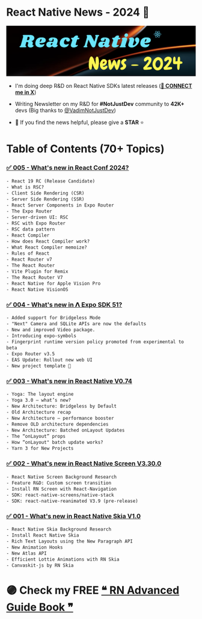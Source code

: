 # React Native News - 2024 🚀

![](./images/home.png)

- I'm doing deep R&D on React Native SDKs latest releases (**[🩵 CONNECT me in X](https://twitter.com/anis_RNCore)**)
- Writing Newsletter on my R&D for **#NotJustDev** community to **42K+** devs (Big thanks to [@VadimNotJustDev](https://twitter.com/VadimNotJustDev))

- 🙏 If you find the news helpful, please give a **STAR** ⭐️

# Table of Contents (70+ Topics)

### [✅ 005 - What's new in React Conf 2024?](https://github.com/anisurrahman072/React-Native-SDK-Research/blob/master/ReactConf2024.md)

    - React 19 RC (Release Candidate)
    - What is RSC?
    - Client Side Rendering (CSR)
    - Server Side Rendering (SSR)
    - React Server Components in Expo Router
    - The Expo Router
    - Server-driven UI: RSC
    - RSC with Expo Router
    - RSC data pattern
    - React Compiler
    - How does React Compiler work?
    - What React Compiler memoize?
    - Rules of React
    - React Router v7
    - The React Router
    - Vite Plugin for Remix
    - The React Router V7
    - React Native for Apple Vision Pro
    - React Native VisionOS

### [✅ 004 - What's new in 𝝠 Expo SDK 51?](https://github.com/anisurrahman072/React-Native-SDK-Research/blob/master/ExpoSdk51.md)

    - Added support for Bridgeless Mode
    - "Next" Camera and SQLite APIs are now the defaults
    - New and improved Video package.
    - Introducing expo-symbols
    - Fingerprint runtime version policy promoted from experimental to beta
    - Expo Router v3.5
    - EAS Update: Rollout new web UI
    - New project template 🚀

### [✅ 003 - What's new in React Native V0.74](https://github.com/anisurrahman072/React-Native-SDK-Research/blob/master/ReactNativeV0.74.md)

    - Yoga: The layout engine
    - Yoga 3.0 — what’s new?
    - New Architecture: Bridgeless by Default
    - Old Architecture recap
    - New Architecture — performance booster
    - Remove OLD architecture dependencies
    - New Architecture: Batched onLayout Updates
    - The “onLayout” props
    - How “onLayout" batch update works?
    - Yarn 3 for New Projects

### [✅ 002 - What's new in React Native Screen V3.30.0](https://github.com/anisurrahman072/NotJustDevNewsLetter/blob/master/ReactNativeScreen3.30.md)

    - React Native Screen Background Research
    - Feature R&D: Custom screen transition
    - Install RN Screen with React-Navigation
    - SDK: react-native-screens/native-stack
    - SDK: react-native-reanimated V3.9 (pre-release)

### [✅ 001 - What's new in React Native Skia V1.0](https://github.com/anisurrahman072/NotJustDevNewsLetter/blob/master/ReactNativeSkia1.0.md)

    - React Native Skia Background Research
    - Install React Native Skia
    - Rich Text Layouts using the New Paragraph API
    - New Animation Hooks
    - New Atlas API
    - Efficient Lottie Animations with RN Skia
    - Canvaskit-js by RN Skia

# 🟣 Check my FREE [❝ RN Advanced Guide Book ❞](https://github.com/anisurrahman072/React-Native-Advanced-Guide)
